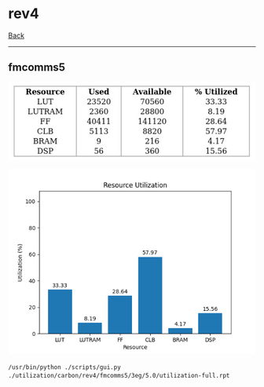 # rev4

[Back](<../carbon.md>)

---

## fmcomms5

<p align="center">
	<img src="../../../../images/carbon/rev4/fmcomms5/3eg/5.0/table.jpg" />
</p>

<p align="center">
	<img src="../../../../images/carbon/rev4/fmcomms5/3eg/5.0/graph.png" />
</p>

`/usr/bin/python ./scripts/gui.py ./utilization/carbon/rev4/fmcomms5/3eg/5.0/utilization-full.rpt`


